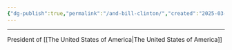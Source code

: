 ```yaml
---
{"dg-publish":true,"permalink":"/and-bill-clinton/","created":"2025-03-21T00:13:12.000-04:00","updated":"2025-03-21T17:30:51.000-04:00"}
---
```


---
President of [[The United States of America\|The United States of America]]


